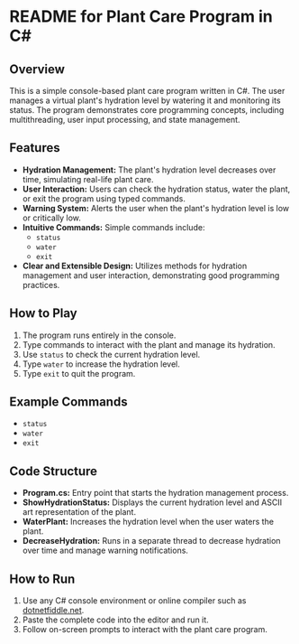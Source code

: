 # README for Plant Care Program in C#

## Overview
This is a simple console-based plant care program written in C#. The user manages a virtual plant's hydration level by watering it and monitoring its status. The program demonstrates core programming concepts, including multithreading, user input processing, and state management.

## Features
- **Hydration Management:** The plant's hydration level decreases over time, simulating real-life plant care.
- **User Interaction:** Users can check the hydration status, water the plant, or exit the program using typed commands.
- **Warning System:** Alerts the user when the plant's hydration level is low or critically low.
- **Intuitive Commands:** Simple commands include:
  - `status`
  - `water`
  - `exit`
- **Clear and Extensible Design:** Utilizes methods for hydration management and user interaction, demonstrating good programming practices.

## How to Play
1. The program runs entirely in the console.
2. Type commands to interact with the plant and manage its hydration.
3. Use `status` to check the current hydration level.
4. Type `water` to increase the hydration level.
5. Type `exit` to quit the program.

## Example Commands
- `status`
- `water`
- `exit`

## Code Structure
- **Program.cs:** Entry point that starts the hydration management process.
- **ShowHydrationStatus:** Displays the current hydration level and ASCII art representation of the plant.
- **WaterPlant:** Increases the hydration level when the user waters the plant.
- **DecreaseHydration:** Runs in a separate thread to decrease hydration over time and manage warning notifications.

## How to Run
1. Use any C# console environment or online compiler such as [dotnetfiddle.net](https://dotnetfiddle.net).
2. Paste the complete code into the editor and run it.
3. Follow on-screen prompts to interact with the plant care program.
